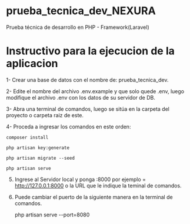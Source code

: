 # prueba_tecnica_dev_NEXURA
Prueba técnica de desarrollo en PHP - Framework(Laravel)


# Instructivo para la ejecucion de la aplicacion

1- Crear una base de datos con el nombre de: prueba_tecnica_dev.

2- Edite el nombre del archivo .env.example y que solo quede .env, luego modifique el archivo .env con los datos de su servidor de DB.

3- Abra una terminal de comandos, luego se sitúa en la carpeta del proyecto o carpeta raiz de este.

4- Proceda a ingresar los comandos en este orden:
   
    composer install

    php artisan key:generate
    
    php artisan migrate --seed
    
    php artisan serve
    
5. Ingrese al Servidor local y ponga :8000 por ejemplo = http://127.0.0.1:8000 o la URL que le indique la teminal de comandos.

6. Puede cambiar el puerto de la siguiente manera en la terminal de comandos.

    php artisan serve --port=8080
